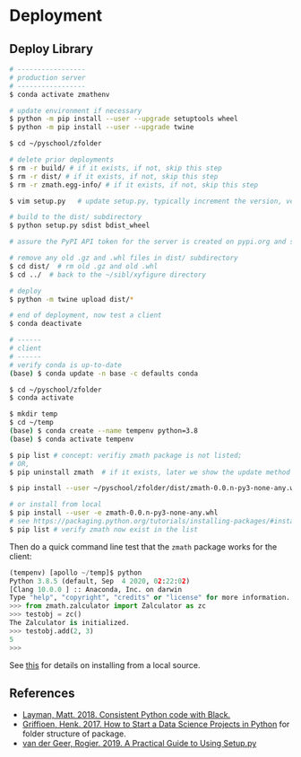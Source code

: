 # Deployment

## Deploy Library 

```bash
# -----------------
# production server
# -----------------
$ conda activate zmathenv

# update environment if necessary
$ python -m pip install --user --upgrade setuptools wheel
$ python -m pip install --user --upgrade twine

$ cd ~/pyschool/zfolder

# delete prior deployments
$ rm -r build/ # if it exists, if not, skip this step
$ rm -r dist/ # if it exists, if not, skip this step
$ rm -r zmath.egg-info/ # if it exists, if not, skip this step

$ vim setup.py   # update setup.py, typically increment the version, version is here and possibly in the README.md

# build to the dist/ subdirectory
$ python setup.py sdist bdist_wheel

# assure the PyPI API token for the server is created on pypi.org and saved on the server at ~/.pypirc

# remove any old .gz and .whl files in dist/ subdirectory
$ cd dist/  # rm old .gz and old .whl
$ cd ../  # back to the ~/sibl/xyfigure directory

# deploy
$ python -m twine upload dist/*

# end of deployment, now test a client
$ conda deactivate

# ------
# client
# ------
# verify conda is up-to-date
(base) $ conda update -n base -c defaults conda

$ cd ~/pyschool/zfolder
$ conda activate 

$ mkdir temp
$ cd ~/temp
(base) $ conda create --name tempenv python=3.8
(base) $ conda activate tempenv

$ pip list # concept: verifiy zmath package is not listed; 
# OR,
$ pip uninstall zmath  # if it exists, later we show the update method alternative to uninstall

$ pip install --user ~/pyschool/zfolder/dist/zmath-0.0.n-py3-none-any.whl # where n is the desired version number

# or install from local
$ pip install --user -e zmath-0.0.n-py3-none-any.whl 
# see https://packaging.python.org/tutorials/installing-packages/#installing-from-a-local-src-tree
$ pip list # verify zmath now exist in the list
```

Then do a quick command line test that the `zmath` package works for the client:

```python
(tempenv) [apollo ~/temp]$ python
Python 3.8.5 (default, Sep  4 2020, 02:22:02) 
[Clang 10.0.0 ] :: Anaconda, Inc. on darwin
Type "help", "copyright", "credits" or "license" for more information.
>>> from zmath.zalculator import Zalculator as zc
>>> testobj = zc()
The Zalculator is initialized.
>>> testobj.add(2, 3)
5
>>> 
```


See [this](https://packaging.python.org/tutorials/installing-packages/#installing-from-a-local-src-tree) for details on installing from a local source.


## References

* [Layman, Matt.  2018.  Consistent Python code with Black.](https://www.mattlayman.com/blog/2018/python-code-black/)
* [Griffioen, Henk.  2017.  How to Start a Data Science Projects in Python](https://godatadriven.com/blog/how-to-start-a-data-science-project-in-python/) for folder structure of package.
* [van der Geer, Rogier.  2019.  A Practical Guide to Using Setup.py](https://godatadriven.com/blog/a-practical-guide-to-using-setup-py/)
